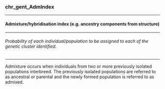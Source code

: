 ### chr_gent_AdmIndex



------
#### Admixture/hybridisation index (e.g. ancestry components from structure)



------
###### Probability of each individual/population to be assigned to each of the genetic cluster identified.



------
Admixture occurs when individuals from two or more previously isolated populations interbreed. The previously isolated populations are referred to as ancestral or parental and the newly formed population is referred to as admixed.